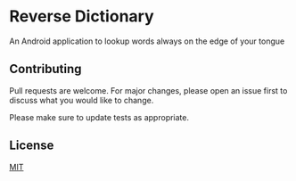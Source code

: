 # Reverse Dictionary
An Android application to lookup words always on the edge of your tongue

## Contributing
Pull requests are welcome. For major changes, please open an issue first to discuss what you would like to change.

Please make sure to update tests as appropriate.

## License
[MIT](https://github.com/gscanlon21/reversedictionary/blob/master/LICENSE)
